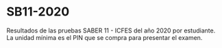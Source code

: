 # SB11-2020
Resultados de las pruebas SABER 11 - ICFES del año 2020 por estudiante. La unidad mínima es el PIN que se compra para presentar el examen.
